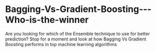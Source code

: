 # Bagging-Vs-Gradient-Boosting---Who-is-the-winner
Are you looking for which of the Ensemble technique to use for better prediction?  Stop for a moment and look at how Bagging Vs Gradient Boosting performs in top machine learning algorithms
